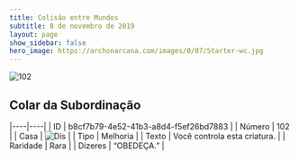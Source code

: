 ```yaml
---
title: Colisão entre Mundos
subtitle: 8 de novembro de 2019
layout: page
show_sidebar: false
hero_image: https://archonarcana.com/images/0/07/Starter-wc.jpg
---
```


![102](https://cdn.keyforgegame.com/media/card_front/pt/452_102_F2P9VW75869Q_pt.png)

## Colar da Subordinação

|----|----|
| ID | b8cf7b79-4e52-41b3-a8d4-f5ef26bd7883 |
| Número | 102 |
| Casa | ![Dis](https://archonarcana.com/images/thumb/e/e8/Dis.png/22px-Dis.png "Dis") |
| Tipo | Melhoria |
| Texto | Você controla esta criatura. |
| Raridade | Rara |
| Dizeres | “OBEDEÇA.” |